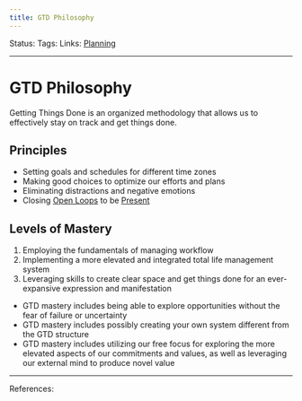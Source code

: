 ```yaml
---
title: GTD Philosophy
---
```

Status:
Tags:
Links: [Planning](out/planning.md)
___
# GTD Philosophy
Getting Things Done is an organized methodology that allows us to effectively stay on track and get things done.
## Principles
- Setting goals and schedules for different time zones
- Making good choices to optimize our efforts and plans
- Eliminating distractions and negative emotions
- Closing [Open Loops](out/open-loops.md) to be [Present](out/present.md)
## Levels of Mastery
1.  Employing the fundamentals of managing workflow
2.  Implementing a more elevated and integrated total life management system
3.  Leveraging skills to create clear space and get things done for an ever-expansive expression and manifestation
-   GTD mastery includes being able to explore opportunities without the fear of failure or uncertainty
-   GTD mastery includes possibly creating your own system different from the GTD structure
-   GTD mastery includes utilizing our free focus for exploring the more elevated aspects of our commitments and values, as well as leveraging our external mind to produce novel value
___
References: